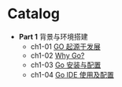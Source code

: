 # Catalog

- **Part 1** 背景与环境搭建
    - ch1-01 [GO 起源于发展](part-1-context-enviroment/ch1-01-genesis.md)
    - ch1-02 [Why Go?](part-1-context-enviroment/ch1-02-why-go.md)
    - ch1-03 [Go 安装与配置](part-1-context-enviroment/ch1-03-guide-install-start.md)
    - ch1-04 [Go IDE 使用及配置](part-1-context-enviroment/ch1-04-ide.md)
